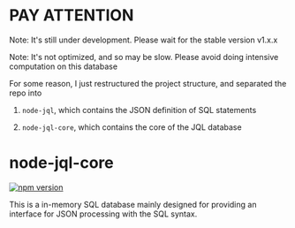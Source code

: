 # PAY ATTENTION

Note: It's still under development. Please wait for the stable version v1.x.x

Note: It's not optimized, and so may be slow. Please avoid doing intensive computation on this database

For some reason, I just restructured the project structure, and separated the repo into

1. `node-jql`, which contains the JSON definition of SQL statements

2. `node-jql-core`, which contains the core of the JQL database

# node-jql-core

[![npm version](https://badge.fury.io/js/node-jql-core.svg)](https://badge.fury.io/js/node-jql-core)

This is a in-memory SQL database mainly designed for providing an interface for JSON processing with the SQL syntax.
